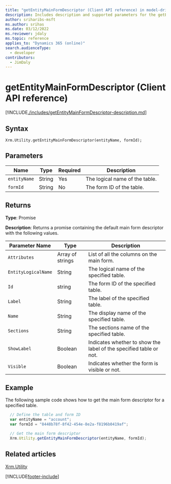```yaml
---
title: "getEntityMainFormDescriptor (Client API reference) in model-driven apps"
description: Includes description and supported parameters for the getEntityMainFormDescriptor method.
author: sriharibs-msft
ms.author: srihas
ms.date: 03/12/2022
ms.reviewer: jdaly
ms.topic: reference
applies_to: "Dynamics 365 (online)"
search.audienceType: 
  - developer
contributors:
  - JimDaly
---
```


# getEntityMainFormDescriptor (Client API reference)

[!INCLUDE[./includes/getEntityMainFormDescriptor-description.md](./includes/getEntityMainFormDescriptor-description.md)] 

## Syntax

`Xrm.Utility.getEntityMainFormDescriptor(entityName, formId);`

## Parameters

|Name |Type |Required |Description |
|---|---|---|---|
|`entityName`|String|Yes|The logical name of the table.|
|`formId`|String|No|The form ID of the table.|

## Returns

**Type**: Promise

**Description**: Returns a promise containing the default main form descriptor with the following values.

|Parameter Name| Type| Description|
|-------------|-------|-----------|
|`Attributes`| Array of strings| List of all the columns on the main form.|
|`EntityLogicalName`| String| The logical name of the specified table.|
|`Id`| string| The form ID of the specified table.|
|`Label`| String| The label of the specified table.|
|`Name`| String| The display name of the specified table.|
|`Sections`| String| The sections name of the specified table.|
|`ShowLabel`| Boolean| Indicates whether to show the label of the specified table or not.|
|`Visible`| Boolean| Indicates whether the form is visible or not.|

## Example

The following sample code shows how to get the main form descriptor for a specified table. 

```javascript
  // Define the table and form ID
  var entityName = "account";
  var formId = "8448b78f-8f42-454e-8e2a-f8196b0419af";

  // Get the main form descriptor 
  Xrm.Utility.getEntityMainFormDescriptor(entityName, formId);
```

## Related articles

[Xrm.Utility](../xrm-utility.md)

[!INCLUDE[footer-include](../../../../../includes/footer-banner.md)]

